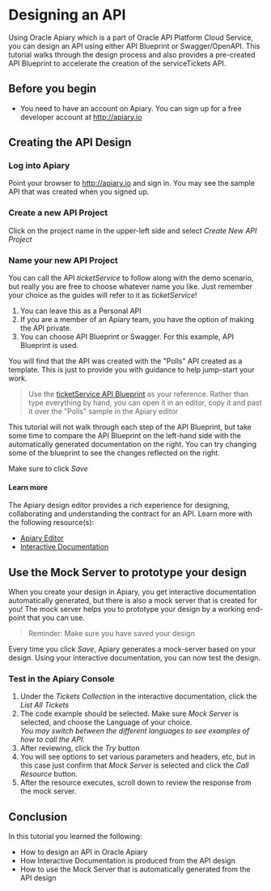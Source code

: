 # Designing an API
Using Oracle Apiary which is a part of Oracle API Platform Cloud Service, you can design an API using either API Blueprint or Swagger/OpenAPI.  This tutorial walks through the design process and also provides a pre-created API Blueprint to accelerate the creation of the serviceTickets API.   

## Before you begin

- You need to have an account on Apiary.  You can sign up for a free developer account at http://apiary.io

## Creating the API Design
### Log into Apiary
Point your browser to http://apiary.io and sign in.  You may see the sample API that was created when you signed up.
### Create a new API Project
Click on the project name in the upper-left side and select *Create New API Project*
### Name your new API Project
You can call the API _ticketService_ to follow along with the demo scenario, but really you are free to choose whatever name you like.  Just remember your choice as the guides will refer to it as _ticketService_!
  1. You can leave this as a Personal API
  2. If you are a member of an Apiary team, you have the option of making the API private.
  3. You can choose API Blueprint or Swagger.  For this example, API Blueprint is used.

  You will find that the API was created with the "Polls" API created as a template.  This is just to provide you with guidance to help jump-start your work.

> Use the [ticketService API Blueprint](../ticketService.apib) as your reference.  Rather than type everything by hand, you can open it in an editor, copy it and past it over the "Polls" sample in the Apiary editor

This tutorial will not walk through each step of the API Blueprint, but take some time to compare the API Blueprint on the left-hand side with the automatically generated documentation on the right.  You can try changing some of the blueprint to see the changes reflected on the right.

Make sure to click *Save*

#### Learn more
The Apiary design editor provides a rich experience for designing, collaborating and understanding the contract for an API.  Learn more with the following resource(s):
  * [Apiary Editor](https://help.apiary.io/tools/apiary-editor/)
  * [Interactive Documentation](https://help.apiary.io/tools/interactive-documentation/)

## Use the Mock Server to prototype your design
When you create your design in Apiary, you get interactive documentation automatically generated, but there is also a mock server that is created for you!  The mock server helps you to prototype your design by a working end-point that you can use.
> Reminder: Make sure you have saved your design

Every time you click *Save*, Apiary generates a mock-server based on your design.  Using your interactive documentation, you can now test the design.

### Test in the Apiary Console
  1. Under the *Tickets Collection* in the interactive documentation, click the *List All Tickets*
  2. The code example should be selected.  Make sure *Mock Server* is selected, and choose the Language of your choice.  
    _You may switch between the different languages to see examples of how to call the API._  
  3. After reviewing, click the *Try* button
  4. You will see options to set various parameters and headers, etc, but in this case just confirm that *Mock Server* is selected and click the *Call Resource* button.
  5. After the resource executes, scroll down to review the response from the mock server.

## Conclusion
In this tutorial you learned the following:
  * How to design an API in Oracle Apiary
  * How Interactive Documentation is produced from the API design
  * How to use the Mock Server that is automatically generated from the API design

